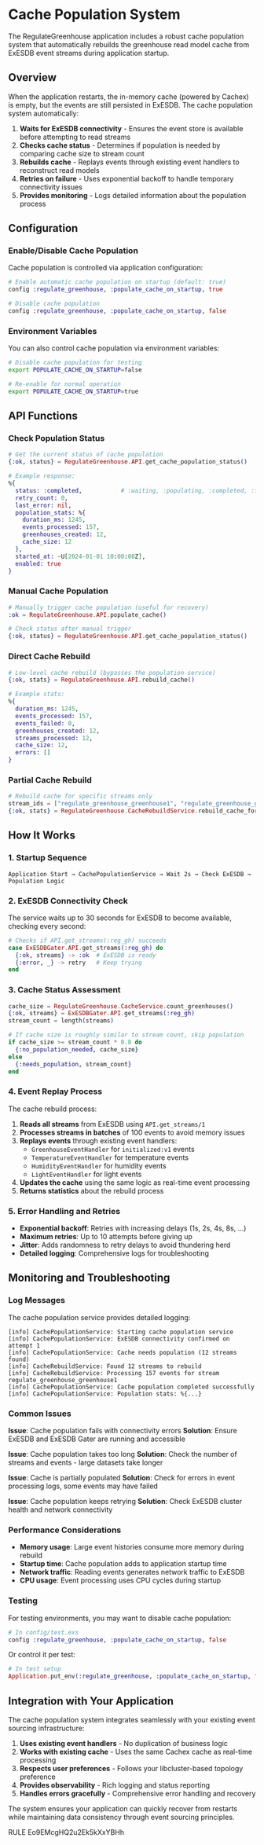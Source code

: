 # Cache Population System

The RegulateGreenhouse application includes a robust cache population system that automatically rebuilds the greenhouse read model cache from ExESDB event streams during application startup.

## Overview

When the application restarts, the in-memory cache (powered by Cachex) is empty, but the events are still persisted in ExESDB. The cache population system automatically:

1. **Waits for ExESDB connectivity** - Ensures the event store is available before attempting to read streams
2. **Checks cache status** - Determines if population is needed by comparing cache size to stream count
3. **Rebuilds cache** - Replays events through existing event handlers to reconstruct read models
4. **Retries on failure** - Uses exponential backoff to handle temporary connectivity issues
5. **Provides monitoring** - Logs detailed information about the population process

## Configuration

### Enable/Disable Cache Population

Cache population is controlled via application configuration:

```elixir
# Enable automatic cache population on startup (default: true)
config :regulate_greenhouse, :populate_cache_on_startup, true

# Disable cache population
config :regulate_greenhouse, :populate_cache_on_startup, false
```

### Environment Variables

You can also control cache population via environment variables:

```bash
# Disable cache population for testing
export POPULATE_CACHE_ON_STARTUP=false

# Re-enable for normal operation
export POPULATE_CACHE_ON_STARTUP=true
```

## API Functions

### Check Population Status

```elixir
# Get the current status of cache population
{:ok, status} = RegulateGreenhouse.API.get_cache_population_status()

# Example response:
%{
  status: :completed,           # :waiting, :populating, :completed, :failed, :retrying
  retry_count: 0,
  last_error: nil,
  population_stats: %{
    duration_ms: 1245,
    events_processed: 157,
    greenhouses_created: 12,
    cache_size: 12
  },
  started_at: ~U[2024-01-01 10:00:00Z],
  enabled: true
}
```

### Manual Cache Population

```elixir
# Manually trigger cache population (useful for recovery)
:ok = RegulateGreenhouse.API.populate_cache()

# Check status after manual trigger
{:ok, status} = RegulateGreenhouse.API.get_cache_population_status()
```

### Direct Cache Rebuild

```elixir
# Low-level cache rebuild (bypasses the population service)
{:ok, stats} = RegulateGreenhouse.API.rebuild_cache()

# Example stats:
%{
  duration_ms: 1245,
  events_processed: 157,
  events_failed: 0,
  greenhouses_created: 12,
  streams_processed: 12,
  cache_size: 12,
  errors: []
}
```

### Partial Cache Rebuild

```elixir
# Rebuild cache for specific streams only
stream_ids = ["regulate_greenhouse_greenhouse1", "regulate_greenhouse_greenhouse2"]
{:ok, stats} = RegulateGreenhouse.CacheRebuildService.rebuild_cache_for_streams(stream_ids)
```

## How It Works

### 1. Startup Sequence

```
Application Start → CachePopulationService → Wait 2s → Check ExESDB → Population Logic
```

### 2. ExESDB Connectivity Check

The service waits up to 30 seconds for ExESDB to become available, checking every second:

```elixir
# Checks if API.get_streams(:reg_gh) succeeds
case ExESDBGater.API.get_streams(:reg_gh) do
  {:ok, streams} -> :ok  # ExESDB is ready
  {:error, _} -> retry   # Keep trying
end
```

### 3. Cache Status Assessment

```elixir
cache_size = RegulateGreenhouse.CacheService.count_greenhouses()
{:ok, streams} = ExESDBGater.API.get_streams(:reg_gh)
stream_count = length(streams)

# If cache size is roughly similar to stream count, skip population
if cache_size >= stream_count * 0.8 do
  {:no_population_needed, cache_size}
else
  {:needs_population, stream_count}
end
```

### 4. Event Replay Process

The cache rebuild process:

1. **Reads all streams** from ExESDB using `API.get_streams/1`
2. **Processes streams in batches** of 100 events to avoid memory issues
3. **Replays events** through existing event handlers:
   - `GreenhouseEventHandler` for `initialized:v1` events
   - `TemperatureEventHandler` for temperature events
   - `HumidityEventHandler` for humidity events
   - `LightEventHandler` for light events
4. **Updates the cache** using the same logic as real-time event processing
5. **Returns statistics** about the rebuild process

### 5. Error Handling and Retries

- **Exponential backoff**: Retries with increasing delays (1s, 2s, 4s, 8s, ...)
- **Maximum retries**: Up to 10 attempts before giving up
- **Jitter**: Adds randomness to retry delays to avoid thundering herd
- **Detailed logging**: Comprehensive logs for troubleshooting

## Monitoring and Troubleshooting

### Log Messages

The cache population service provides detailed logging:

```
[info] CachePopulationService: Starting cache population service
[info] CachePopulationService: ExESDB connectivity confirmed on attempt 1
[info] CachePopulationService: Cache needs population (12 streams found)
[info] CacheRebuildService: Found 12 streams to rebuild
[info] CacheRebuildService: Processing 157 events for stream regulate_greenhouse_greenhouse1
[info] CachePopulationService: Cache population completed successfully
[info] CachePopulationService: Population stats: %{...}
```

### Common Issues

**Issue**: Cache population fails with connectivity errors
**Solution**: Ensure ExESDB and ExESDB Gater are running and accessible

**Issue**: Cache population takes too long
**Solution**: Check the number of streams and events - large datasets take longer

**Issue**: Cache is partially populated
**Solution**: Check for errors in event processing logs, some events may have failed

**Issue**: Cache population keeps retrying
**Solution**: Check ExESDB cluster health and network connectivity

### Performance Considerations

- **Memory usage**: Large event histories consume more memory during rebuild
- **Startup time**: Cache population adds to application startup time
- **Network traffic**: Reading events generates network traffic to ExESDB
- **CPU usage**: Event processing uses CPU cycles during startup

### Testing

For testing environments, you may want to disable cache population:

```elixir
# In config/test.exs
config :regulate_greenhouse, :populate_cache_on_startup, false
```

Or control it per test:

```elixir
# In test setup
Application.put_env(:regulate_greenhouse, :populate_cache_on_startup, false)
```

## Integration with Your Application

The cache population system integrates seamlessly with your existing event sourcing infrastructure:

1. **Uses existing event handlers** - No duplication of business logic
2. **Works with existing cache** - Uses the same Cachex cache as real-time processing
3. **Respects user preferences** - Follows your libcluster-based topology preference
4. **Provides observability** - Rich logging and status reporting
5. **Handles errors gracefully** - Comprehensive error handling and recovery

The system ensures your application can quickly recover from restarts while maintaining data consistency through event sourcing principles.

<citations>
<document>
<document_type>RULE</document_type>
<document_id>Eo9EMcgHQ2u2Ek5kXxYBHh</document_id>
</document>
</citations>
